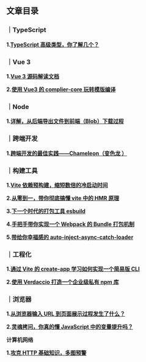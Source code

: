 ## 文章目录


### ｜TypeScript

**1.[TypeScript 高级类型，你了解几个？](https://github.com/WJCHumble/Blog/issues/21)**

### ｜Vue 3

**1.[Vue 3 源码解读文档](https://wjchumble.github.io/explain-vue3.0/)**

**2.[使用 Vue3 的 complier-core 玩转模版编译 ](https://github.com/WJCHumble/Blog/issues/18)**

### ｜Node

**1.[详解，从后端导出文件到前端（Blob）下载过程](https://github.com/WJCHumble/Blog/issues/20)**

### ｜跨端开发

**1.[跨端开发的最佳实践——Chameleon（变色龙 ）](https://github.com/WJCHumble/Blog/issues/16)**

### ｜构建工具

**1.[Vite 依赖预构建，缩短数倍的冷启动时间](https://github.com/WJCHumble/Blog/issues/11)**

**2.[从零到一，带你彻底搞懂 vite 中的 HMR 原理](https://github.com/WJCHumble/Blog/issues/19)**

**3.[下一个时代的打包工具 esbuild](https://github.com/WJCHumble/Blog/issues/14)**

**4.[手把手带你实现一个 Webpack 的 Bundle 打包机制](https://github.com/WJCHumble/Blog/issues/15)**

**5.[带给你幸福感的 auto-inject-async-catch-loader](https://github.com/WJCHumble/Blog/issues/12)**

### ｜工程化

**1.[通过 Vite 的 create-app 学习如何实现一个简易版 CLI ](https://github.com/WJCHumble/Blog/issues/13)**

**2.[使用 Verdaccio 打造一个企业级私有 npm 库](https://github.com/WJCHumble/Blog/issues/22)**

### ｜浏览器

**1.[从浏览器输入 URL 到页面展示过程发生了什么？](https://github.com/WJCHumble/Blog/issues/3)**

**2.[灵魂拷问，你真的懂 JavaScript 中的变量提升吗？](https://github.com/WJCHumble/Blog/issues/17)**

**计算机网络**

**1.[攻克 HTTP 基础知识，多图预警](https://github.com/WJCHumble/Blog/issues/1)**
